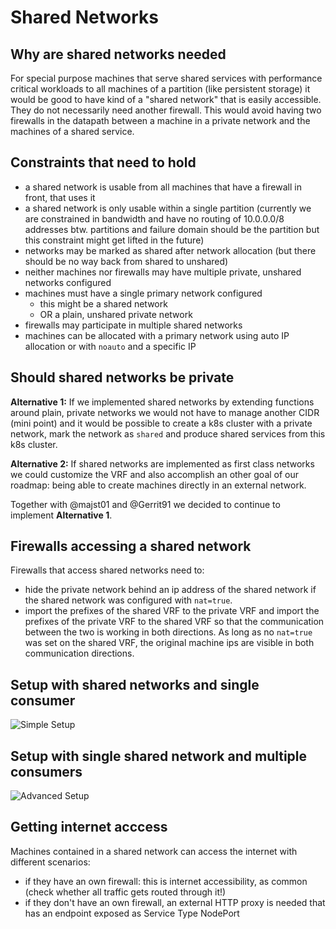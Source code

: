 # Shared Networks

## Why are shared networks needed

For special purpose machines that serve shared services with performance critical workloads to all machines of a partition (like persistent storage) it would be good to have kind of a "shared network" that is easily accessible.
They do not necessarily need another firewall. This would avoid having two firewalls in the datapath between a machine in a private network and the machines of a shared service.

## Constraints that need to hold

- a shared network is usable from all machines that have a firewall in front, that uses it
- a shared network is only usable within a single partition (currently we are constrained in bandwidth and have no routing of 10.0.0.0/8 addresses btw. partitions and failure domain should be the partition but this constraint might get lifted in the future)
- networks may be marked as shared after network allocation (but there should be no way back from shared to unshared)
- neither machines nor firewalls may have multiple private, unshared networks configured
- machines must have a single primary network configured
  - this might be a shared network
  - OR a plain, unshared private network
- firewalls may participate in multiple shared networks
- machines can be allocated with a primary network using auto IP allocation or with `noauto` and a specific IP

## Should shared networks be private

**Alternative 1:** If we implemented shared networks by extending functions around plain, private networks we would not have to manage another CIDR (mini point) and it would be possible to create a k8s cluster with a private network, mark the network as `shared` and produce shared services from this k8s cluster.

**Alternative 2:** If shared networks are implemented as first class networks we could customize the VRF and also accomplish an other goal of our roadmap: being able to create machines directly in an external network.

Together with @majst01 and @Gerrit91 we decided to continue to implement  **Alternative 1**.

## Firewalls accessing a shared network

Firewalls that access shared networks need to:

- hide the private network behind an ip address of the shared network if the shared network was configured with `nat=true`.
- import the prefixes of the shared VRF to the private VRF and import the prefixes of the private VRF to the shared VRF so that the communication between the two is working in both directions. As long as no `nat=true` was set on the shared VRF, the original machine ips are visible in both communication directions.

## Setup with shared networks and single consumer

![Simple Setup](./shared.png)

## Setup with single shared network and multiple consumers

![Advanced Setup](./shared_advanced.png)

## Getting internet acccess

Machines contained in a shared network can access the internet with different scenarios:

- if they have an own firewall: this is internet accessibility, as common (check whether all traffic gets routed through it!)
- if they don't have an own firewall, an external HTTP proxy is needed that has an endpoint exposed as Service Type NodePort

